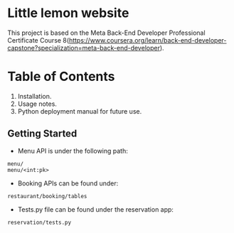 # Little lemon website

This project is based on the Meta Back-End Developer Professional Certificate Course 8(https://www.coursera.org/learn/back-end-developer-capstone?specialization=meta-back-end-developer). 

Table of Contents
=================

1. Installation.
2. Usage notes.
3. Python deployment manual for future use.

## Getting Started

* Menu API is under the following path:
```
menu/
menu/<int:pk>
```
* Booking APIs can be found under:
```
restaurant/booking/tables
```
* Tests.py file can be found under the reservation app:
```
reservation/tests.py
```
